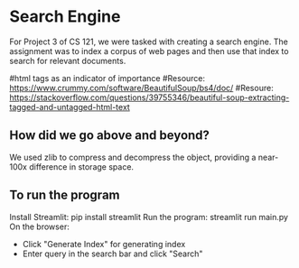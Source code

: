 # Search Engine

For Project 3 of CS 121, we were tasked with creating a search engine. The assignment was to index a corpus of web pages and then use that index to search for relevant documents.

#html tags as an indicator of importance
#Resource: https://www.crummy.com/software/BeautifulSoup/bs4/doc/
#Resoure: https://stackoverflow.com/questions/39755346/beautiful-soup-extracting-tagged-and-untagged-html-text

## How did we go above and beyond?

We used zlib to compress and decompress the object, providing a near-100x difference in storage space.


## To run the program
Install Streamlit: pip install streamlit
Run the program: streamlit run main.py
On the browser: 
- Click "Generate Index" for generating index
- Enter query in the search bar and click "Search"

